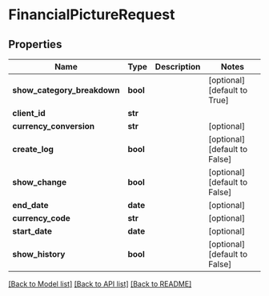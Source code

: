 # FinancialPictureRequest

## Properties
Name | Type | Description | Notes
------------ | ------------- | ------------- | -------------
**show_category_breakdown** | **bool** |  | [optional] [default to True]
**client_id** | **str** |  | 
**currency_conversion** | **str** |  | [optional] 
**create_log** | **bool** |  | [optional] [default to False]
**show_change** | **bool** |  | [optional] [default to False]
**end_date** | **date** |  | [optional] 
**currency_code** | **str** |  | [optional] 
**start_date** | **date** |  | [optional] 
**show_history** | **bool** |  | [optional] [default to False]

[[Back to Model list]](../README.md#documentation-for-models) [[Back to API list]](../README.md#documentation-for-api-endpoints) [[Back to README]](../README.md)


